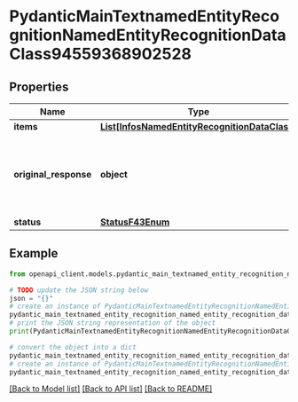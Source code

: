 # PydanticMainTextnamedEntityRecognitionNamedEntityRecognitionDataClass94559368902528


## Properties

Name | Type | Description | Notes
------------ | ------------- | ------------- | -------------
**items** | [**List[InfosNamedEntityRecognitionDataClass]**](InfosNamedEntityRecognitionDataClass.md) |  | [optional] 
**original_response** | **object** | original response sent by the provider, hidden by default, show it by passing the &#x60;show_original_response&#x60; field to &#x60;true&#x60; in your request | [optional] 
**status** | [**StatusF43Enum**](StatusF43Enum.md) |  | 

## Example

```python
from openapi_client.models.pydantic_main_textnamed_entity_recognition_named_entity_recognition_data_class94559368902528 import PydanticMainTextnamedEntityRecognitionNamedEntityRecognitionDataClass94559368902528

# TODO update the JSON string below
json = "{}"
# create an instance of PydanticMainTextnamedEntityRecognitionNamedEntityRecognitionDataClass94559368902528 from a JSON string
pydantic_main_textnamed_entity_recognition_named_entity_recognition_data_class94559368902528_instance = PydanticMainTextnamedEntityRecognitionNamedEntityRecognitionDataClass94559368902528.from_json(json)
# print the JSON string representation of the object
print(PydanticMainTextnamedEntityRecognitionNamedEntityRecognitionDataClass94559368902528.to_json())

# convert the object into a dict
pydantic_main_textnamed_entity_recognition_named_entity_recognition_data_class94559368902528_dict = pydantic_main_textnamed_entity_recognition_named_entity_recognition_data_class94559368902528_instance.to_dict()
# create an instance of PydanticMainTextnamedEntityRecognitionNamedEntityRecognitionDataClass94559368902528 from a dict
pydantic_main_textnamed_entity_recognition_named_entity_recognition_data_class94559368902528_form_dict = pydantic_main_textnamed_entity_recognition_named_entity_recognition_data_class94559368902528.from_dict(pydantic_main_textnamed_entity_recognition_named_entity_recognition_data_class94559368902528_dict)
```
[[Back to Model list]](../README.md#documentation-for-models) [[Back to API list]](../README.md#documentation-for-api-endpoints) [[Back to README]](../README.md)


